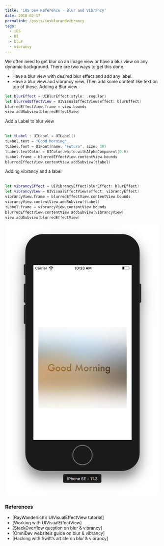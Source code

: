 ```yaml
---
title: 'iOS Dev Reference - Blur and Vibrancy'
date: 2018-02-17
permalink: /posts/iosblurandvibrancy
tags:
  - iOS
  - UI
  - blur
  - vibrancy
---
```


We often need to get blur on an image view or have a blur view on any dynamic background. There are two ways to get this done.
- Have a blur view with desired blur effect and add any label.
- Have a blur view and vibrancy view. Then add some content like text on top of these.
Adding a Blur view -<br>

``` swift
let blurEffect = UIBlurEffect(style: .regular)
let blurredEffectView = UIVisualEffectView(effect: blurEffect)
blurredEffectView.frame = view.bounds
view.addSubview(blurredEffectView)

```

Add a Label to blur view

``` swift

let tLabel : UILabel = UILabel()
tLabel.text = "Good Morning"
tLabel.font = UIFont(name: "Futura", size: 30)
tLabel.textColor = UIColor.white.withAlphaComponent(0.6)
tLabel.frame = blurredEffectView.contentView.bounds
blurredEffectView.contentView.addSubview(tlabel)

```

Adding vibrancy and a label

``` swift

let vibrancyEffect = UIVibrancyEffect(blurEffect: blurEffect)
let vibrancyView = UIVisualEffectView(effect: vibrancyEffect)
vibrancyView.frame = blurredEffectView.contentView.bounds
vibrancyView.contentView.addSubview(tLabel)
tLabel.frame = vibrancyView.contentView.bounds
blurredEffectView.contentView.addSubview(vibrancyView)
view.addSubview(blurredEffectView)

```

<img src='/images/ios_blur.png'>

### References

- [RayWanderlich’s UIVisualEffectView tutorial]
- [Working with UIVisualEffectView]
- [StackOverflow question on blur & vibrancy]
- [OmniDev website’s guide on blur & vibrancy]
- [Hacking with Swift’s article on blur & vibrancy]
